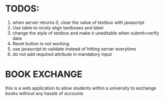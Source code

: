 TODOS:
=======

<ol>
<li>when server returns 0, clear the value of textbox with javascript</li>
<li>Use table to nicely align textboxes and label</li>
<li>change the style of textbox and make it uneditable when submit=verify data</li>
<li>Reset button is not working</li>
<li>use javascript to validate instead of hitting server everytime</li>
<li>do not add required attribute in mandatory input</li>

</ol>


BOOK EXCHANGE
============

this is a web application to allow students within a university to exchange books without any hassle of accounts
